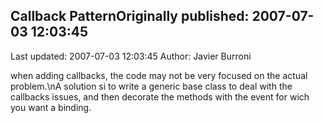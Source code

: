## Callback PatternOriginally published: 2007-07-03 12:03:45 
Last updated: 2007-07-03 12:03:45 
Author: Javier Burroni 
 
when adding callbacks, the code may not be very focused on the actual problem.\nA solution si to write a generic base class to deal with the callbacks issues, and then decorate the methods with the event for wich you want a binding.